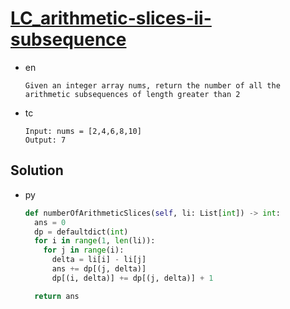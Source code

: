 # [LC_arithmetic-slices-ii-subsequence](https://leetcode.com/problems/arithmetic-slices-ii-subsequence)

* en

  ```en
  Given an integer array nums, return the number of all the arithmetic subsequences of length greater than 2
  ```

* tc

  ```tc
  Input: nums = [2,4,6,8,10]
  Output: 7
  ```

## Solution

* py

  ```py
  def numberOfArithmeticSlices(self, li: List[int]) -> int:
    ans = 0
    dp = defaultdict(int)
    for i in range(1, len(li)):
      for j in range(i):
        delta = li[i] - li[j]
        ans += dp[(j, delta)]
        dp[(i, delta)] += dp[(j, delta)] + 1

    return ans
  ```
